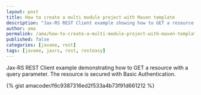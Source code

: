 ```yaml
---
layout: post
title: How to create a multi module project with Maven template
description: "Jax-RS REST Client example showing how to GET a resource with a query parameter. The resource is secured via Basic Authentication"
author: ama
permalink: /ama/how-to-create-a-multi-module-project-with-maven-template
published: false
categories: [javaee, rest]
tags: [javaee, jaxrs, rest, resteasy]
---
```


Jax-RS REST Client example demonstrating how to GET a resource with a query parameter. The resource is secured with Basic Authentication.    

{% gist amacoder/f6c9387316ed2f533a4b73f91d661212 %}
